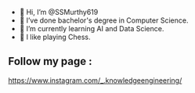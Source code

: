 - 👋 Hi, I’m @SSMurthy619
- 👀 I’ve done bachelor's degree in Computer Science.
- 🌱 I’m currently learning AI and Data Science.
- 💞️ I like playing Chess.

## Follow my page :
https://www.instagram.com/_.knowledgeengineering/

<!---
SSMurthy619/SSMurthy619 is a ✨ special ✨ repository because its `README.md` (this file) appears on your GitHub profile.
You can click the Preview link to take a look at your changes.
--->
